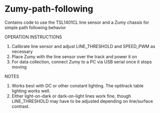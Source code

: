 # Zumy-path-following
Contains code to use the TSL1401CL line sensor and a Zumy chassis for simple path following behavior

OPERATION INSTRUCTIONS
1. Calibrate line sensor and adjust LINE_THRESHOLD and SPEED_PWM as necessary
2. Place Zumy with the line sensor over the track and power it on
3. For data collection, connect Zumy to a PC via USB serial once it stops moving

NOTES
1. Works best with DC or other constant lighting. The optitrack table lighting works well.
2. Either light-on-dark or dark-on-light lines work fine, though LINE_THRESHOLD may have to be adjusted depending on line/surface contrast.
